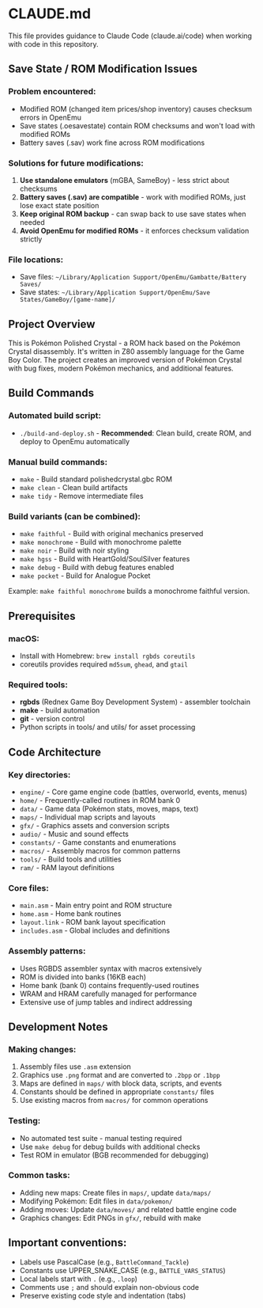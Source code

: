 # CLAUDE.md

This file provides guidance to Claude Code (claude.ai/code) when working with code in this repository.

## Save State / ROM Modification Issues

### Problem encountered:
- Modified ROM (changed item prices/shop inventory) causes checksum errors in OpenEmu
- Save states (.oesavestate) contain ROM checksums and won't load with modified ROMs
- Battery saves (.sav) work fine across ROM modifications

### Solutions for future modifications:
1. **Use standalone emulators** (mGBA, SameBoy) - less strict about checksums
2. **Battery saves (.sav) are compatible** - work with modified ROMs, just lose exact state position
3. **Keep original ROM backup** - can swap back to use save states when needed
4. **Avoid OpenEmu for modified ROMs** - it enforces checksum validation strictly

### File locations:
- Save files: `~/Library/Application Support/OpenEmu/Gambatte/Battery Saves/`
- Save states: `~/Library/Application Support/OpenEmu/Save States/GameBoy/[game-name]/`

## Project Overview

This is Pokémon Polished Crystal - a ROM hack based on the Pokémon Crystal disassembly. It's written in Z80 assembly language for the Game Boy Color. The project creates an improved version of Pokémon Crystal with bug fixes, modern Pokémon mechanics, and additional features.

## Build Commands

### Automated build script:
- `./build-and-deploy.sh` - **Recommended**: Clean build, create ROM, and deploy to OpenEmu automatically

### Manual build commands:
- `make` - Build standard polishedcrystal.gbc ROM
- `make clean` - Clean build artifacts
- `make tidy` - Remove intermediate files

### Build variants (can be combined):
- `make faithful` - Build with original mechanics preserved
- `make monochrome` - Build with monochrome palette
- `make noir` - Build with noir styling
- `make hgss` - Build with HeartGold/SoulSilver features
- `make debug` - Build with debug features enabled
- `make pocket` - Build for Analogue Pocket

Example: `make faithful monochrome` builds a monochrome faithful version.

## Prerequisites

### macOS:
- Install with Homebrew: `brew install rgbds coreutils`
- coreutils provides required `md5sum`, `ghead`, and `gtail`

### Required tools:
- **rgbds** (Rednex Game Boy Development System) - assembler toolchain
- **make** - build automation
- **git** - version control
- Python scripts in tools/ and utils/ for asset processing

## Code Architecture

### Key directories:
- `engine/` - Core game engine code (battles, overworld, events, menus)
- `home/` - Frequently-called routines in ROM bank 0
- `data/` - Game data (Pokémon stats, moves, maps, text)
- `maps/` - Individual map scripts and layouts
- `gfx/` - Graphics assets and conversion scripts
- `audio/` - Music and sound effects
- `constants/` - Game constants and enumerations
- `macros/` - Assembly macros for common patterns
- `tools/` - Build tools and utilities
- `ram/` - RAM layout definitions

### Core files:
- `main.asm` - Main entry point and ROM structure
- `home.asm` - Home bank routines
- `layout.link` - ROM bank layout specification
- `includes.asm` - Global includes and definitions

### Assembly patterns:
- Uses RGBDS assembler syntax with macros extensively
- ROM is divided into banks (16KB each)
- Home bank (bank 0) contains frequently-used routines
- WRAM and HRAM carefully managed for performance
- Extensive use of jump tables and indirect addressing

## Development Notes

### Making changes:
1. Assembly files use `.asm` extension
2. Graphics use `.png` format and are converted to `.2bpp` or `.1bpp`
3. Maps are defined in `maps/` with block data, scripts, and events
4. Constants should be defined in appropriate `constants/` files
5. Use existing macros from `macros/` for common operations

### Testing:
- No automated test suite - manual testing required
- Use `make debug` for debug builds with additional checks
- Test ROM in emulator (BGB recommended for debugging)

### Common tasks:
- Adding new maps: Create files in `maps/`, update `data/maps/`
- Modifying Pokémon: Edit files in `data/pokemon/`
- Adding moves: Update `data/moves/` and related battle engine code
- Graphics changes: Edit PNGs in `gfx/`, rebuild with make

## Important conventions:
- Labels use PascalCase (e.g., `BattleCommand_Tackle`)
- Constants use UPPER_SNAKE_CASE (e.g., `BATTLE_VARS_STATUS`)
- Local labels start with `.` (e.g., `.loop`)
- Comments use `;` and should explain non-obvious code
- Preserve existing code style and indentation (tabs)